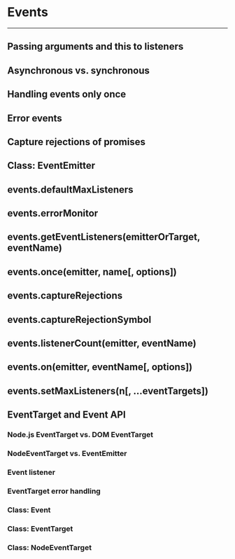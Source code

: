# Events
---
## Passing arguments and this to listeners
## Asynchronous vs. synchronous
## Handling events only once
## Error events
## Capture rejections of promises
## Class: EventEmitter
## events.defaultMaxListeners
## events.errorMonitor
## events.getEventListeners(emitterOrTarget, eventName)
## events.once(emitter, name[, options])
## events.captureRejections
## events.captureRejectionSymbol
## events.listenerCount(emitter, eventName)
## events.on(emitter, eventName[, options])
## events.setMaxListeners(n[, ...eventTargets])
## EventTarget and Event API
### Node.js EventTarget vs. DOM EventTarget
### NodeEventTarget vs. EventEmitter
### Event listener
### EventTarget error handling
### Class: Event
### Class: EventTarget
### Class: NodeEventTarget